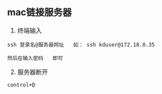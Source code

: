 
## mac链接服务器

1. 终端输入
```
ssh 登录名@服务器网址   如： ssh kduser@172.18.8.35      

然后在输入密码   即可
```
2. 服务器断开

```
control+D
```